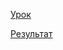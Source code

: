 [Урок](https://www.youtube.com/watch?v=-BfkocOApc0&list=PLM6XATa8CAG7DViAjyV8rpIdn0WWaVRCJ&index=1&ab_channel=%D0%A4%D1%80%D0%B8%D0%BB%D0%B0%D0%BD%D1%81%D0%B5%D1%80%D0%BF%D0%BE%D0%B6%D0%B8%D0%B7%D0%BD%D0%B8-IT%D0%B8%D1%84%D1%80%D0%B8%D0%BB%D0%B0%D0%BD%D1%81)

[Результат](https://evgnikolaev.github.io/test-frontend/)